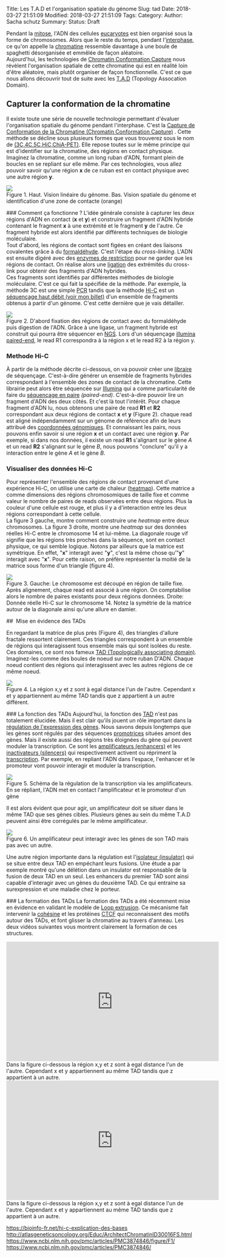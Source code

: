 Title: Les T.A.D et l'organisation spatiale du génome
Slug: tad
Date: 2018-03-27 21:51:09
Modified: 2018-03-27 21:51:09
Tags: 
Category: 
Author: Sacha schutz
Summary: 
Status: Draft

Pendant la [mitose](https://fr.wikipedia.org/wiki/Mitose), l'ADN des cellules [eucaryotes](https://fr.wikipedia.org/wiki/Eukaryota) est bien  organisé sous la forme de chromosomes. Alors que le reste du temps, pendant l'[interphase](https://fr.wikipedia.org/wiki/Interphase), ce qu'on appelle la [chromatine](https://fr.wikipedia.org/wiki/Chromatine) ressemble davantage à une boule de spaghetti désorganisée et emmêlée de façon aléatoire.    
Aujourd'hui, les technologies de [Chromatin Conformation Capture](https://en.wikipedia.org/wiki/Chromosome_conformation_capture) nous révèlent l'organisation spatiale de cette chromatine qui est en réalité loin d'être aléatoire, mais plutôt organiser de façon fonctionnelle. C'est ce que nous allons découvrir tout de suite avec les [T.A.D](https://en.wikipedia.org/wiki/Topologically_associating_domain) (Topology Assocation Domain).

## Capturer la conformation de la chromatine
Il existe toute une série de nouvelle technologie permettant d'évaluer l'organisation spatiale du génome pendant l'interphase. C'est la [Capture de Conformation de la Chromatine (Chromatin Conformation Capture)](https://en.wikipedia.org/wiki/Chromosome_conformation_capture) . Cette méthode se décline sous plusieurs formes que vous trouverez sous le nom de [(3C,4C,5C,HiC,ChiA-PET)](https://en.wikipedia.org/wiki/Chromosome_conformation_capture#Original_methods). Elle repose toutes sur le même principe qui est d'identifier sur la chromatine, des régions en contact physique.   
Imaginez la chromatine, comme un long ruban d'ADN, formant plein de boucles en se repliant sur elle même. Par ces technologies, vous allez pouvoir savoir qu'une région **x** de ce ruban est en contact physique avec une autre région **y**.   


<div class="figure">
    <img src="../images/tad/principe.png" />
    <div class="legend">Figure 1. Haut. Vision linéaire du génome. Bas. Vision spatiale du génome et identification d'une zone de contacte (orange)</div>
</div>


### Comment ça fonctionne ? 
L'idée générale consiste à capturer les deux régions d'ADN en contact (**x** et **y**) et construire un fragment d'ADN hybride contenant le fragment **x** à une extrémité et le fragment **y** de l'autre. Ce fragment hybride est alors identifié par différents techniques de biologie moléculaire.            
Tout d'abord, les régions de contact sont figées en créant des liaisons covalentes grâce à du [formaldéhyde](https://en.wikipedia.org/wiki/Formaldehyde). C'est l'étape du *cross-linking*. L'ADN est ensuite digéré avec des [enzymes de restriction](https://fr.wikipedia.org/wiki/Enzyme_de_restriction) pour ne garder que les régions de contact. On réalise alors une [ligation](https://fr.wikipedia.org/wiki/Ligase) des extrémités du cross-link pour obtenir des fragments d'ADN hybrides.  
Ces fragments sont identifiés par différentes méthodes de biologie moléculaire. C'est ce qui fait la spécifiée de la méthode. Par exemple, la méthode 3C est une simple [PCR](https://fr.wikipedia.org/wiki/R%C3%A9action_en_cha%C3%AEne_par_polym%C3%A9rase) tandis que la méthode [Hi-C](https://en.wikipedia.org/wiki/Chromosome_conformation_capture#Hi-C_(all-vs-all)) est un [séquençage haut débit (voir mon billet)](ngs.html) d'un ensemble de fragments obtenus à partir d'un génome. C'est cette dernière que je vais détailler.

<div class="figure">
    <img src="../images/tad/methode.png" />
    <div class="legend">Figure 2. D'abord fixation des régions de contact avec du formaldéhyde puis digestion de l'ADN. Grâce à une ligase, un fragment hybride est construit qui pourra être séquencer en <a href="ngs.html">NGS</a>. Lors d'un séquençage <a href="https://www.illumina.com/science/technology/next-generation-sequencing/paired-end-vs-single-read-sequencing.html">illumina paired-end</a>, le read R1 correspondra à la région x et le read R2 à la région y.</div>
</div>


### Methode Hi-C
À partir de la méthode décrite ci-dessous, on va pouvoir créer une [libraire](ngs.html) de séquençage. C'est-à-dire générer un ensemble de fragments hybrides correspondant à l'ensemble des zones de contact de la chromatine. Cette librairie peut alors être séquencée sur [Illumina](https://fr.wikipedia.org/wiki/Illumina) qui a comme particularité de faire du [séquençage en paire](https://www.france-genomique.org/spip/spip.php?article235) *(paired-end)*. C'est-à-dire pouvoir lire un fragment d'ADN des deux côtés. Et c'est là tout l'intérêt. Pour chaque fragment d'ADN lu, nous obtenons une paire de read **R1** et **R2** correspondant aux deux régions de contact **x** et **y** (Figure 2). chaque read est aligné indépendamment sur un génome de référence afin de leurs attribué des [coordonnées génomiques](naviguer-dans-votre-adn.html). Et connaissant les pairs, nous pouvons enfin savoir si une région **x** et un contact avec une région **y**.
Par exemple, si dans nos données, il existe un read **R1** s'alignant sur le gène *A* et un read **R2** s'alignant sur le gène *B*, nous pouvons "conclure" qu'il y a interaction entre le gène *A* et le gène *B*. 


### Visualiser des données Hi-C
Pour représenter l'ensemble des régions de contact provenant d'une expérience Hi-C, on utilise une carte de chaleur ([heatmap](https://en.wikipedia.org/wiki/Heat_map)). Cette matrice a comme dimensions des régions chromosomiques de taille fixe et comme valeur le nombre de paires de reads observées entre deux régions. Plus la couleur d'une cellule est rouge, et plus il y a d'interaction entre les deux régions correspondant à cette cellule.   
La figure 3 gauche, montre comment construire une *heatmap* entre deux chromosomes. La figure 3 droite,  montre une *heatmap* sur des données réelles Hi-C entre le chromosome 14 et lui-même. La diagonale rouge vif signifie que les régions très proches dans la séquence, sont en contact physique, ce qui semble logique. Notons par ailleurs que la matrice est symétrique. En effet, "**x**" interagit avec "**y**", c'est la même chose qu’"**y**" interagit avec "**x**". Pour cette raison, on préfère représenter la moitié de la matrice sous forme d'un triangle (figure 4).


<div class="figure">
    <img src="../images/tad/tad_correlation_matrix.png" />
    <div class="legend">Figure 3. Gauche: Le chromosome est découpé en région de taille fixe. Après alignement, chaque read est associé à une région. On comptabilise alors le nombre de paires existants pour deux régions données. Droite: Donnée réelle Hi-C sur le chromosome 14. Notez la symétrie de la matrice autour de la diagonale ainsi qu'une allure en damier. </div>
</div>

##  Mise en évidence des TADs

En regardant la matrice de plus près (Figure 4), des triangles d'allure fractale ressortent clairement. Ces triangles correspondent à un ensemble de régions qui interagissent tous ensemble mais qui sont isolées du reste. Ces domaines, ce sont nos fameux [TAD (Topologically associating domain)](https://en.wikipedia.org/wiki/Topologically_associating_domain). Imaginez-les comme des boules de noeud sur notre ruban D'ADN. Chaque noeud contient des régions qui interagissent avec les autres régions de ce même noeud.

<div class="figure">
    <img src="../images/tad/tad_ex.png" />
    <div class="legend">Figure 4. La région x,y et z sont à egal distance l'un de l'autre. Cependant x et y appartiennent au même TAD tandis que z appartient à un autre différent. </div>
</div>


### La fonction des TADs 
Aujourd'hui, la fonction des [TAD](https://en.wikipedia.org/wiki/Topologically_associating_domain) n'est pas totalement élucidée. Mais il est clair qu'ils jouent un rôle important dans la [régulation de l'expression des gènes](https://fr.wikipedia.org/wiki/R%C3%A9gulation_de_l%27expression_des_g%C3%A8nes). Nous savons depuis longtemps que les gènes sont régulés par des séquences [promotrices](https://fr.wikipedia.org/wiki/Promoteur_(biologie)) situées amont des gènes. Mais il existe aussi des régions très éloignées du gène qui peuvent moduler la transcription. Ce sont les [amplificateurs (enhancers)](https://fr.wikipedia.org/wiki/Amplificateur_(biologie)) et les [inactivateurs (silencers)](https://fr.wikipedia.org/wiki/Inactivateur) qui respectivement activent ou répriment la [transcription](https://fr.wikipedia.org/wiki/Transcription_(biologie)). Par exemple, en repliant l'ADN dans l'espace, l'enhancer et le promoteur vont pouvoir interagir et moduler la transcription.   

<div class="figure">
    <img src="../images/tad/regulation.png" />
    <div class="legend">Figure 5. Schéma de la régulation de la transcription via les amplificateurs. En se répliant, l'ADN met en contact l'amplificateur et le promoteur d'un gène</div>
</div>

Il est alors évident que pour agir, un amplificateur doit se situer dans le même TAD que ses gènes cibles. Plusieurs gènes au sein du même T.A.D peuvent ainsi être corrégulés par le même amplificateur.   

<div class="figure">
    <img src="../images/tad/regulation_tad.png" />
    <div class="legend">Figure 6. Un amplificateur peut interagir avec les gènes de son TAD mais pas avec un autre. </div>
</div>

Une autre région importante dans la régulation est l'[isolateur (insulator)](https://fr.wikipedia.org/wiki/Isolateur_(biologie)) qui se situe entre deux TAD en empéchant leurs fusions. Une étude a par exemple montré qu'une délétion dans un insulator est responsable de la fusion de deux TAD en un seul. Les enhancers du premier TAD sont ainsi capable d'interagir avec un gènes du deuxième TAD. Ce qui entraine sa surexpression et une maladie chez le porteur.

### La formation des TADs
La formation des TADs a été récemment mise en évidence en validant le modèle de [Loop extrusion](https://www.sciencedirect.com/science/article/pii/S2211124716305307). Ce mécanisme fait intervenir la [cohésine](https://fr.wikipedia.org/wiki/Coh%C3%A9sine) et les protéines [CTCF](https://fr.wikipedia.org/wiki/CTCF) qui reconnaissent des motifs autour des TADs, et font glisser la chromatine au travers d'anneau. Les deux vidéos suivantes vous montrent clairement la formation de ces structures.

<div class="figure">
    <iframe width="560" height="315" src="https://www.youtube.com/embed/Tn5qgEqWgW8?start=23" frameborder="0" allow="autoplay; encrypted-media" allowfullscreen></iframe>
    <div class="legend">Dans la figure ci-dessous la région x,y et z sont à egal distance l'un de l'autre. Cependant x et y appartiennent au même TAD tandis que z appartient à un autre. </div>
</div>


<div class="figure">
<iframe width="560" height="315" src="https://www.youtube.com/embed/47v3RLfLXho" frameborder="0" allow="autoplay; encrypted-media" allowfullscreen></iframe>
    <div class="legend">Dans la figure ci-dessous la région x,y et z sont à egal distance l'un de l'autre. Cependant x et y appartiennent au même TAD tandis que z appartient à un autre. </div>
</div>


https://bioinfo-fr.net/hi-c-explication-des-bases
http://atlasgeneticsoncology.org/Educ/ArchitectChromatinID30016FS.html
https://www.ncbi.nlm.nih.gov/pmc/articles/PMC3874846/figure/F1/
https://www.ncbi.nlm.nih.gov/pmc/articles/PMC3874846/